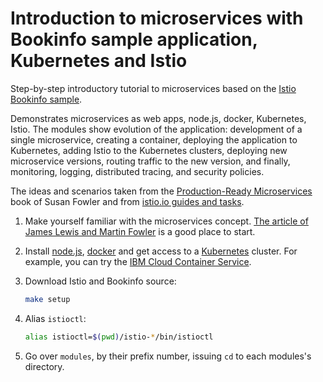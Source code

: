 # Introduction to microservices with Bookinfo sample application, Kubernetes and Istio
Step-by-step introductory tutorial to microservices based on the [Istio Bookinfo sample](https://istio.io/docs/guides/bookinfo.html).


Demonstrates microservices as web apps, node.js, docker, Kubernetes, Istio. The modules show evolution of the application: development of a single microservice, creating a container, deploying the application to Kubernetes, adding Istio to the Kubernetes clusters, deploying new microservice versions, routing traffic to the new version, and finally, monitoring, logging, distributed tracing, and security policies.

The ideas and scenarios taken from the [Production-Ready Microservices](http://shop.oreilly.com/product/0636920053675.do) book of Susan Fowler and from [istio.io guides and tasks](https://istio.io).

1. Make yourself familiar with the microservices concept. [The article of James Lewis and Martin Fowler](https://martinfowler.com/articles/microservices.html) is a good place to start.

1. Install [node.js](https://nodejs.org/en/download/), [docker](https://docs.docker.com/install/) and get access to a [Kubernetes](https://kubernetes.io) cluster. For example, you can try the [IBM Cloud Container Service](https://console.bluemix.net/docs/containers/container_index.html#container_index).

1. Download Istio and Bookinfo source:
   ```bash
   make setup
   ```
1. Alias `istioctl`:
   ```bash
   alias istioctl=$(pwd)/istio-*/bin/istioctl
   ```
2. Go over `modules`, by their prefix number, issuing `cd` to each modules's directory.
